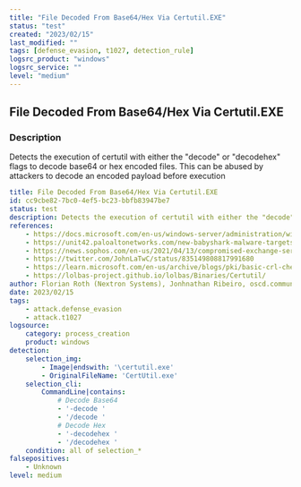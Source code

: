 ```yaml
---
title: "File Decoded From Base64/Hex Via Certutil.EXE"
status: "test"
created: "2023/02/15"
last_modified: ""
tags: [defense_evasion, t1027, detection_rule]
logsrc_product: "windows"
logsrc_service: ""
level: "medium"
---
```


## File Decoded From Base64/Hex Via Certutil.EXE

### Description

Detects the execution of certutil with either the "decode" or "decodehex" flags to decode base64 or hex encoded files. This can be abused by attackers to decode an encoded payload before execution

```yml
title: File Decoded From Base64/Hex Via Certutil.EXE
id: cc9cbe82-7bc0-4ef5-bc23-bbfb83947be7
status: test
description: Detects the execution of certutil with either the "decode" or "decodehex" flags to decode base64 or hex encoded files. This can be abused by attackers to decode an encoded payload before execution
references:
    - https://docs.microsoft.com/en-us/windows-server/administration/windows-commands/certutil
    - https://unit42.paloaltonetworks.com/new-babyshark-malware-targets-u-s-national-security-think-tanks/
    - https://news.sophos.com/en-us/2021/04/13/compromised-exchange-server-hosting-cryptojacker-targeting-other-exchange-servers/
    - https://twitter.com/JohnLaTwC/status/835149808817991680
    - https://learn.microsoft.com/en-us/archive/blogs/pki/basic-crl-checking-with-certutil
    - https://lolbas-project.github.io/lolbas/Binaries/Certutil/
author: Florian Roth (Nextron Systems), Jonhnathan Ribeiro, oscd.community
date: 2023/02/15
tags:
    - attack.defense_evasion
    - attack.t1027
logsource:
    category: process_creation
    product: windows
detection:
    selection_img:
        - Image|endswith: '\certutil.exe'
        - OriginalFileName: 'CertUtil.exe'
    selection_cli:
        CommandLine|contains:
            # Decode Base64
            - '-decode '
            - '/decode '
            # Decode Hex
            - '-decodehex '
            - '/decodehex '
    condition: all of selection_*
falsepositives:
    - Unknown
level: medium

```

